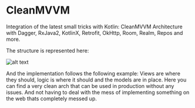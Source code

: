 # CleanMVVM

Integration of the latest small tricks with Kotlin: CleanMVVM Architecture with Dagger, RxJava2, KotlinX, Retrofit, OkHttp, Room, Realm, Repos and more.

The structure is represented here: 

![alt text](https://miro.medium.com/max/996/1*MXv4R6lpYZPVWFoUeaXbjg.png)

And the implementation follows the following example: Views are where they should, logic is where it should and the models are in place. Here you can find a very clean arch that can be used in production without any issues. And not having to deal with the mess of implementing something on the web thats completely messed up.
